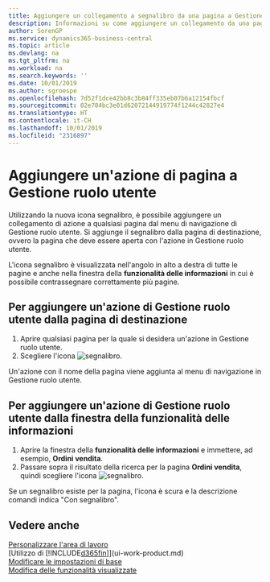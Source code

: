 ```yaml
---
title: Aggiungere un collegamento a segnalibro da una pagina a Gestione ruolo utente | Microsoft Docs
description: Informazioni su come aggiungere un collegamento da una pagina a Gestione ruolo utente.
author: SorenGP
ms.service: dynamics365-business-central
ms.topic: article
ms.devlang: na
ms.tgt_pltfrm: na
ms.workload: na
ms.search.keywords: ''
ms.date: 10/01/2019
ms.author: sgroespe
ms.openlocfilehash: 7d52f1dce42bb8c3b84ff335eb07b6a12154fbcf
ms.sourcegitcommit: 02e704bc3e01d62072144919774f1244c42827e4
ms.translationtype: HT
ms.contentlocale: it-CH
ms.lasthandoff: 10/01/2019
ms.locfileid: "2316897"
---
```

# <a name="add-a-page-action-to-your-role-center"></a>Aggiungere un'azione di pagina a Gestione ruolo utente
Utilizzando la nuova icona segnalibro, è possibile aggiungere un collegamento di azione a qualsiasi pagina dal menu di navigazione di Gestione ruolo utente. Si aggiunge il segnalibro dalla pagina di destinazione, ovvero la pagina che deve essere aperta con l'azione in Gestione ruolo utente.

L'icona segnalibro è visualizzata nell'angolo in alto a destra di tutte le pagine e anche nella finestra della **funzionalità delle informazioni** in cui è possibile contrassegnare correttamente più pagine.

## <a name="to-add-a-role-center-action-from-the-target-page"></a>Per aggiungere un'azione di Gestione ruolo utente dalla pagina di destinazione
1. Aprire qualsiasi pagina per la quale si desidera un'azione in Gestione ruolo utente.
2. Scegliere l'icona ![segnalibro ](media/ui_bookmark_icon.png "segnalibro ").

Un'azione con il nome della pagina viene aggiunta al menu di navigazione in Gestione ruolo utente.

## <a name="to-add-a-role-center-action-from-the-tell-me-window"></a>Per aggiungere un'azione di Gestione ruolo utente dalla finestra della funzionalità delle informazioni
1. Aprire la finestra della **funzionalità delle informazioni** e immettere, ad esempio, **Ordini vendita**.
2. Passare sopra il risultato della ricerca per la pagina **Ordini vendita**, quindi scegliere l'icona ![segnalibro](media/ui_bookmark_icon.png "segnalibro").

Se un segnalibro esiste per la pagina, l'icona è scura e la descrizione comandi indica "Con segnalibro".

## <a name="see-also"></a>Vedere anche
[Personalizzare l'area di lavoro](ui-personalization-user.md)  
[Utilizzo di [!INCLUDE[d365fin](includes/d365fin_md.md)]](ui-work-product.md)  
[Modificare le impostazioni di base](ui-change-basic-settings.md)  
[Modifica delle funzionalità visualizzate](ui-experiences.md)  
